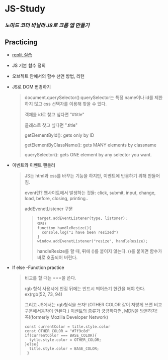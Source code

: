# JS-Study

### _노마드 코더 바닐라 JS로 크롬 앱 만들기_


## Practicing 
- [replit 실습](https://replit.com/@EunnoAn/BothGoodnaturedCache#index.html)
- JS 기본 함수 정의
- 오브젝트 안에서의 함수 선언 방법, 리턴
- JS로 DOM 변경하기
    > document.querySelector():querySelector는 특정 name이나 id를 제한하지 않고 css 선택자를 이용해 찾을 수 있다. 
    > 
    > 객체를 id로 찾고 싶다면 "#title"
    > 
    > 클래스로 찾고 싶다면 ".title"
    > 
    > getElementById(): gets only by ID
    > 
    > getElementByClassName(): gets MANY elements by classname
    > 
    > querySelector(): gets ONE element by any selector you want.
    > 
- 이벤트와 이벤트 핸들러
    >JS는 html과 css를 바꾸는 기능을 하지만, 이벤트에 반응하기 위해 만들어짐.
    >
    >event란? 웹사이트에서 발생하는 것들: click, submit, input, change, load, before, closing, printing..
    >
    >addEvenetListener 구문
    > > ```
    > > target.addEventListener(type, listsner);
    > > 예제)
    > > function handleResize(){
    > >   console.log("I have been resized")
    > > }
    > > window.addEvenetListener("resize", handleResize);
    > > ```
    > > handleResize를 할 때, 뒤에 ()를 붙이지 않는다. ()를 붙이면 함수가 바로 호출되어 버린다.

- If else -Function practice
    > 비교를 할 때는 ===을 쓴다.
    > 
    > rgb 형식 사용시에 반점 뒤에는 반드시 띄어쓰기 한칸을 해야 한다. ex)rgb(52, 73, 94)
    > 
    > 그리고 JS에서는 rgb형식을 쓰자! (OTHER COLOR 같이 저렇게 쓰면 비교 구문에서동작이 안된다.)
    > 이벤트의 종류가 궁금하다면, MDN을 방문하자! 꼭!(formerly Mozilla Developer Network)
    >
    > ```
    > const currentColor = title.style.color
    > const OTHER_COLOR = "#7f9c8d"
    > if(currentColor === BASE_COLOR){
    >   tytle.style.color = OTHER_COLOR;
    > }else{
    >   title.style.color = BASE_COLOR;
    >  }
    > ```
